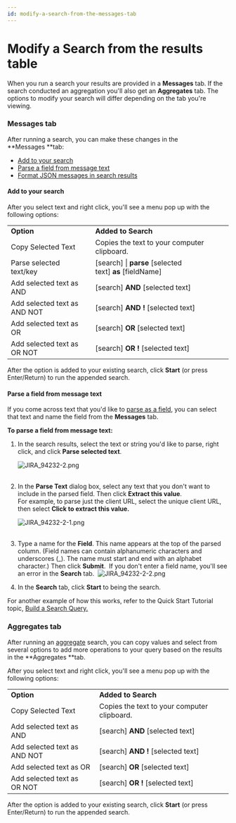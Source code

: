 ```yaml
---
id: modify-a-search-from-the-messages-tab
---
```


# Modify a Search from the results table

When you run a search your results are provided in a **Messages** tab.
If the search conducted an aggregation you'll also get
an **Aggregates** tab. The options to modify your search will differ
depending on the tab you're viewing.

### Messages tab

After running a search, you can make these changes in the
**Messages **tab:

-   [Add to your
    search](./Modify-a-Search-from-the-Messages-tab.md "Modify a Search from the Messages tab")
-   [Parse a field from message
    text](./Modify-a-Search-from-the-Messages-tab.md "Modify a Search from the Messages tab")
-   [Format JSON messages in search
    results](../Search-Basics/View-Search-Results-for-JSON-Logs.md "View Search Results for JSON Logs")

#### Add to your search

After you select text and right click, you'll see a menu pop up with the
following options:

|                              |                                                                |
|------------------------------|----------------------------------------------------------------|
| **Option**                   | **Added to Search**                                            |
| Copy Selected Text           | Copies the text to your computer clipboard.                    |
| Parse selected text/key      | \[search\] \| **parse** \[selected text\] **as** \[fieldName\] |
| Add selected text as AND     | \[search\] **AND** \[selected text\]                           |
| Add selected text as AND NOT | \[search\] **AND !** \[selected text\]                         |
| Add selected text as OR      | \[search\] **OR** \[selected text\]                            |
| Add selected text as OR NOT  | \[search\] **OR !** \[selected text\]                          |

After the option is added to your existing search, click **Start** (or
press Enter/Return) to run the appended search.

#### Parse a field from message text

If you come across text that you'd like to [parse as a
field](../../Search-Query-Language/01-Parse-Operators/Parse-field-option.md "Parse field"),
you can select that text and name the field from the **Messages** tab.

**To parse a field from message text:**

1.  In the search results, select the text or string you'd like to
    parse, right click, and click **Parse selected text**.  
      
    ![JIRA_94232-2.png](../../static/img/Get-Started-with-Search/How-to-Use-the-Search-Page/Modify-a-Search-from-the-Messages-tab/JIRA_94232-2.png)  
     
2.  In the **Parse Text** dialog box, select any text that you don't
    want to include in the parsed field. Then click **Extract this
    value**.  
    For example, to parse just the client URL, select the unique client
    URL, then select **Click to extract this value.**  
      
    ![JIRA_94232-2-1.png](../../static/img/Get-Started-with-Search/How-to-Use-the-Search-Page/Modify-a-Search-from-the-Messages-tab/JIRA_94232-2-1.png)  
     
3.  Type a name for the **Field**. This name appears at the top of the
    parsed column. (Field names can contain alphanumeric characters and
    underscores (\_). The name must start and end with an alphabet
    character.) Then click **Submit**. 
    If you don't enter a field name, you'll see an error in
    the **Search** tab. 
    ![JIRA_94232-2-2.png](../../static/img/Get-Started-with-Search/How-to-Use-the-Search-Page/Modify-a-Search-from-the-Messages-tab/JIRA_94232-2-2.png)
4.  In the **Search** tab, click **Start** to being the search.

For another example of how this works, refer to the Quick Start Tutorial
topic, [Build a Search
Query.](../../../01Start-Here/Quick-Start-Tutorials/Using-Sumo-Logic-Tutorial/Lab-2:-Search-for-Log-Data.md "Part 2: Search for Log Data") 

### Aggregates tab

After running an
[aggregate](../../Search-Query-Language/aaGroup.md "Group or Aggregate Operators")
search, you can copy values and select from several options to add more
operations to your query based on the results in the **Aggregates **tab.

After you select text and right click, you'll see a menu pop up with the
following options:

|                              |                                             |
|------------------------------|---------------------------------------------|
| **Option**                   | **Added to Search**                         |
| Copy Selected Text           | Copies the text to your computer clipboard. |
| Add selected text as AND     | \[search\] **AND** \[selected text\]        |
| Add selected text as AND NOT | \[search\] **AND !** \[selected text\]      |
| Add selected text as OR      | \[search\] **OR** \[selected text\]         |
| Add selected text as OR NOT  | \[search\] **OR !** \[selected text\]       |

After the option is added to your existing search, click **Start** (or
press Enter/Return) to run the appended search.
